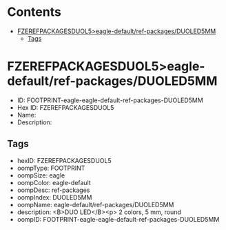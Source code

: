 



Contents
========

* [FZEREFPACKAGESDUOL5>eagle-default/ref-packages/DUOLED5MM](#fzerefpackagesduol5eagle-defaultref-packagesduoled5mm)
	* [Tags](#tags)

# FZEREFPACKAGESDUOL5>eagle-default/ref-packages/DUOLED5MM

- ID: FOOTPRINT-eagle-eagle-default-ref-packages-DUOLED5MM
- Hex ID: FZEREFPACKAGESDUOL5
- Name: 
- Description: 

## Tags

- hexID: FZEREFPACKAGESDUOL5
- oompType: FOOTPRINT
- oompSize: eagle
- oompColor: eagle-default
- oompDesc: ref-packages
- oompIndex: DUOLED5MM
- oompName: eagle-default/ref-packages/DUOLED5MM
- description: &lt;B&gt;DUO LED&lt;/B&gt;&lt;p&gt;&#xD;
2 colors, 5 mm, round
- oompID: FOOTPRINT-eagle-eagle-default-ref-packages-DUOLED5MM

